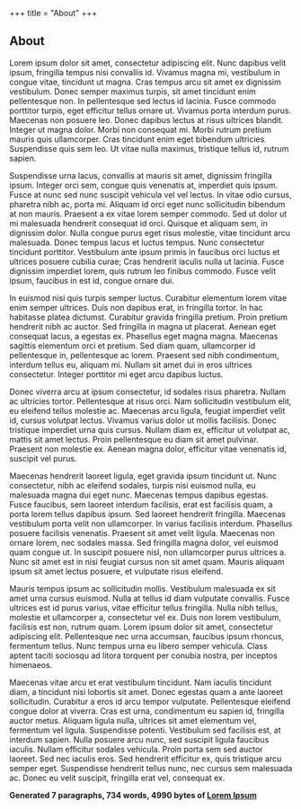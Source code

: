 +++
title = "About"
+++

## About

Lorem ipsum dolor sit amet, consectetur adipiscing elit. Nunc dapibus velit ipsum, fringilla tempus nisi convallis id. Vivamus magna mi, vestibulum in congue vitae, tincidunt ut magna. Cras tempus arcu sit amet ex dignissim vestibulum. Donec semper maximus turpis, sit amet tincidunt enim pellentesque non. In pellentesque sed lectus id lacinia. Fusce commodo porttitor turpis, eget efficitur tellus ornare ut. Vivamus porta interdum purus. Maecenas non posuere leo. Donec dapibus lectus at risus ultrices blandit. Integer ut magna dolor. Morbi non consequat mi. Morbi rutrum pretium mauris quis ullamcorper. Cras tincidunt enim eget bibendum ultricies. Suspendisse quis sem leo. Ut vitae nulla maximus, tristique tellus id, rutrum sapien.

Suspendisse urna lacus, convallis at mauris sit amet, dignissim fringilla ipsum. Integer orci sem, congue quis venenatis at, imperdiet quis ipsum. Fusce at nunc sed nunc suscipit vehicula vel vel lectus. In vitae odio cursus, pharetra nibh ac, porta mi. Aliquam id orci eget nunc sollicitudin bibendum at non mauris. Praesent a ex vitae lorem semper commodo. Sed ut dolor ut mi malesuada hendrerit consequat id orci. Quisque et aliquam sem, in dignissim dolor. Nulla congue purus eget risus molestie, vitae tincidunt arcu malesuada. Donec tempus lacus et luctus tempus. Nunc consectetur tincidunt porttitor. Vestibulum ante ipsum primis in faucibus orci luctus et ultrices posuere cubilia curae; Cras hendrerit iaculis nulla ut lacinia. Fusce dignissim imperdiet lorem, quis rutrum leo finibus commodo. Fusce velit ipsum, faucibus in est id, congue ornare dui.

In euismod nisi quis turpis semper luctus. Curabitur elementum lorem vitae enim semper ultrices. Duis non dapibus erat, in fringilla tortor. In hac habitasse platea dictumst. Curabitur gravida fringilla pretium. Proin pretium hendrerit nibh ac auctor. Sed fringilla in magna ut placerat. Aenean eget consequat lacus, a egestas ex. Phasellus eget magna magna. Maecenas sagittis elementum orci et pretium. Sed diam quam, ullamcorper id pellentesque in, pellentesque ac lorem. Praesent sed nibh condimentum, interdum tellus eu, aliquam mi. Nullam sit amet dui in eros ultrices consectetur. Integer porttitor mi eget arcu dapibus luctus.

Donec viverra arcu at ipsum consectetur, id sodales risus pharetra. Nullam ac ultricies tortor. Pellentesque at risus orci. Nam sollicitudin vestibulum elit, eu eleifend tellus molestie ac. Maecenas arcu ligula, feugiat imperdiet velit id, cursus volutpat lectus. Vivamus varius dolor ut mollis facilisis. Donec tristique imperdiet urna quis cursus. Nullam diam ex, efficitur ut volutpat ac, mattis sit amet lectus. Proin pellentesque eu diam sit amet pulvinar. Praesent non molestie ex. Aenean magna dolor, efficitur vitae venenatis id, suscipit vel purus.

Maecenas hendrerit laoreet ligula, eget gravida ipsum tincidunt ut. Nunc consectetur, nibh ac eleifend sodales, turpis nisi euismod nulla, eu malesuada magna dui eget nunc. Maecenas tempus dapibus egestas. Fusce faucibus, sem laoreet interdum facilisis, erat est facilisis quam, a porta lorem tellus dapibus ipsum. Sed laoreet hendrerit fringilla. Maecenas vestibulum porta velit non ullamcorper. In varius facilisis interdum. Phasellus posuere facilisis venenatis. Praesent sit amet velit ligula. Maecenas non ornare lorem, nec sodales massa. Sed fringilla magna dolor, vel euismod quam congue ut. In suscipit posuere nisl, non ullamcorper purus ultrices a. Nunc sit amet est in nisi feugiat cursus non sit amet quam. Mauris aliquam ipsum sit amet lectus posuere, et vulputate risus eleifend.

Mauris tempus ipsum ac sollicitudin mollis. Vestibulum malesuada ex sit amet urna cursus euismod. Nulla at tellus id diam vulputate convallis. Fusce ultrices est id purus varius, vitae efficitur tellus fringilla. Nulla nibh tellus, molestie et ullamcorper a, consectetur vel ex. Duis non lorem vestibulum, facilisis est non, rutrum quam. Lorem ipsum dolor sit amet, consectetur adipiscing elit. Pellentesque nec urna accumsan, faucibus ipsum rhoncus, fermentum tellus. Nunc tempus urna eu libero semper vehicula. Class aptent taciti sociosqu ad litora torquent per conubia nostra, per inceptos himenaeos.

Maecenas vitae arcu et erat vestibulum tincidunt. Nam iaculis tincidunt diam, a tincidunt nisi lobortis sit amet. Donec egestas quam a ante laoreet sollicitudin. Curabitur a eros id arcu tempor vulputate. Pellentesque eleifend congue dolor at viverra. Cras est urna, condimentum eu sapien id, fringilla auctor metus. Aliquam ligula nulla, ultrices sit amet elementum vel, fermentum vel ligula. Suspendisse potenti. Vestibulum sed facilisis est, at interdum sapien. Nulla posuere arcu nunc, sed suscipit ligula faucibus iaculis. Nullam efficitur sodales vehicula. Proin porta sem sed auctor laoreet. Sed nec iaculis eros. Sed hendrerit efficitur ex, quis tristique arcu semper eget. Suspendisse hendrerit tellus nunc, nec cursus sem malesuada ac. Donec eu velit suscipit, fringilla erat vel, consequat ex.

**Generated 7 paragraphs, 734 words, 4990 bytes of [Lorem Ipsum](https://www.lipsum.com/)**
